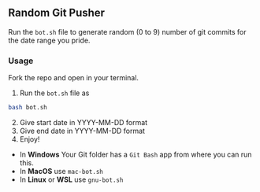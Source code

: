 ## Random Git Pusher

Run the `bot.sh` file to generate random (0 to 9) number of git commits for the date range you pride.

### Usage

Fork the repo and open in your terminal.

1. Run the `bot.sh` file as
```bash
bash bot.sh
```
2. Give start date in YYYY-MM-DD format
3. Give end date in YYYY-MM-DD format
4. Enjoy!

- In **Windows** Your Git folder has a `Git Bash` app from where you can run this.
- In **MacOS** use `mac-bot.sh`
- In **Linux** or **WSL** use `gnu-bot.sh`
